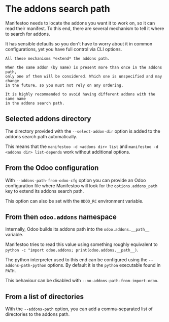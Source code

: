# The addons search path

Manifestoo needs to locate the addons you want it to work on, so it can read
their manifest. To this end, there are several mechanism to tell it where to
search for addons.

It has sensible defaults so you don't have to worry about it in common
configurations, yet you have full control via CLI options.

```{tip}
All these mechanisms *extend* the addons path.
```

```{warning}
When the same addon (by name) is present more than once in the addons path,
only one of them will be considered. Which one is unspecified and may change
in the future, so you must not rely on any ordering.

It is highly recommended to avoid having different addons with the same name
in the addons search path.
```

## Selected addons directory

The directory provided with the `--select-addon-dir` option is added to the
addons search path automatically.

This means that the `manifestoo -d <addons dir> list` and `manifestoo -d
<addons dir> list-depends` work without additional options.

## From the Odoo configuration

With `--addons-path-from-odoo-cfg` option you can provide an Odoo configuration
file where Manifestoo will look for the `options.addons_path` key to extend its
addons search path.

This option can also be set with the `ODOO_RC` environment variable.

## From then `odoo.addons` namespace

Internally, Odoo builds its addons path into the `odoo.addons.__path__`
variable.

Manifestoo tries to read this value using something roughly equivalent to
`python -c "import odoo.addons; print(odoo.addons.__path__)`.

The python interpreter used to this end can be configured using the
`--addons-path-python` options. By default it is the `python` executable found
in `PATH`.

This behaviour can be disabled with `--no-addons-path-from-import-odoo`.

## From a list of directories

With the `--addons-path` option, you can add a comma-separated list of
directories to the addons path.
